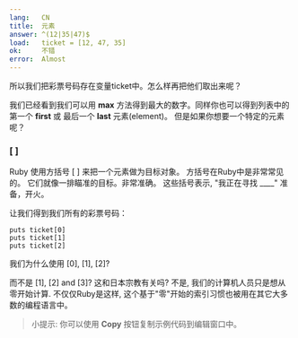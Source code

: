 ```yaml
---
lang:   CN
title:  元素
answer: ^(12|35|47)$
load:   ticket = [12, 47, 35]
ok:     不错
error:  Almost
---
```


所以我们把彩票号码存在变量ticket中。怎么样再把他们取出来呢？

我们已经看到我们可以用 __max__ 方法得到最大的数字。同样你也可以得到列表中的 第一个 __first__ 或 最后一个 __last__ 元素(element)。
但是如果你想要一个特定的元素呢？

### [ ]
Ruby 使用方括号 [ ] 来把一个元素做为目标对象。
方括号在Ruby中是非常常见的。
它们就像一排瞄准的目标。非常准确。
这些括号表示, "我正在寻找 ____" 准备，开火。

让我们得到我们所有的彩票号码：

    puts ticket[0]
    puts ticket[1]
    puts ticket[2]

我们为什么使用 [0], [1], [2]?

而不是 [1], [2] and [3]? 这和日本宗教有关吗?
不是, 我们的计算机人员只是想从零开始计算. 不仅仅Ruby是这样,
这个基于"零"开始的索引习惯也被用在其它大多数的编程语言中。

> 小提示: 你可以使用 __Copy__ 按钮复制示例代码到编辑窗口中。
